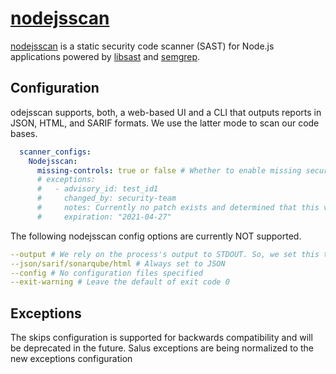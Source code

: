 # [nodejsscan](https://github.com/ajinabraham/nodejsscan)

[nodejsscan](https://github.com/ajinabraham/nodejsscan) is a static security code scanner (SAST) for Node.js applications powered by [libsast](https://github.com/ajinabraham/libsast) and [semgrep](https://github.com/returntocorp/semgrep).

## Configuration

odejsscan supports, both, a web-based UI and a CLI that outputs reports in JSON, HTML, and SARIF formats. We use the latter mode to scan our code bases.

```yaml
  scanner_configs:
    Nodejsscan:
      missing-controls: true or false # Whether to enable missing security control checks
      # exceptions:
      #   - advisory_id: test_id1
      #     changed_by: security-team
      #     notes: Currently no patch exists and determined that this vulnerability is not exploitable.
      #     expiration: "2021-04-27"
```

The following nodejsscan config options are currently NOT supported.
```yaml
--output # We rely on the process's output to STDOUT. So, we set this to /dev/stdout
--json/sarif/sonarqube/html # Always set to JSON
--config # No configuration files specified
--exit-warning # Leave the default of exit code 0
```

## Exceptions

The skips configuration is supported for backwards compatibility and will be deprecated in the future. Salus exceptions are being normalized to the new exceptions configuration